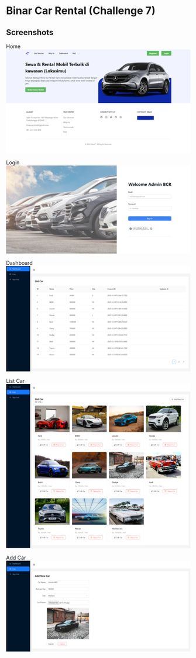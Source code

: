 # Binar Car Rental (Challenge 7)

## Screenshots

Home
![App Screenshot](./readme-img/Binar-Car-Rental.png) <br>

Login
![App Screenshot](<./readme-img/Binar-Car-Rental%20(1).png>)<br>

Dashboard
![App Screenshot](<./readme-img/Binar-Car-Rental%20(2).png>)<br>

List Car
![App Screenshot](<./readme-img/Binar-Car-Rental%20(3).png>)<br>

Add Car
![App Screenshot](<./readme-img/Binar-Car-Rental%20(4).png>)<br>
